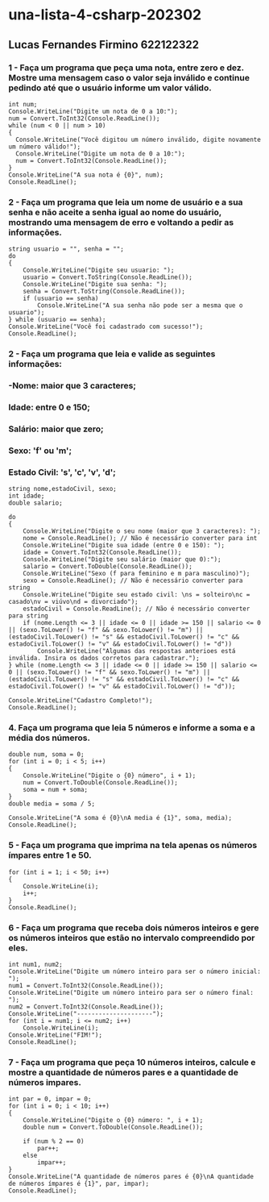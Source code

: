 # una-lista-4-csharp-202302

## Lucas Fernandes Firmino 622122322  

### 1 - Faça um programa que peça uma nota, entre zero e dez. Mostre uma mensagem caso o valor seja inválido e continue pedindo até que o usuário informe um valor válido.
```
int num;
Console.WriteLine("Digite um nota de 0 a 10:");
num = Convert.ToInt32(Console.ReadLine());
while (num < 0 || num > 10)
{
  Console.WriteLine("Você digitou um número inválido, digite novamente um número válido!");
  Console.WriteLine("Digite um nota de 0 a 10:");
  num = Convert.ToInt32(Console.ReadLine());
}
Console.WriteLine("A sua nota é {0}", num);
Console.ReadLine();
```
### 2 - Faça um programa que leia um nome de usuário e a sua senha e não aceite a senha igual ao nome do usuário, mostrando uma mensagem de erro e voltando a pedir as informações.
```
string usuario = "", senha = "";
do
{
    Console.WriteLine("Digite seu usuario: ");
    usuario = Convert.ToString(Console.ReadLine());
    Console.WriteLine("Digite sua senha: ");
    senha = Convert.ToString(Console.ReadLine());
    if (usuario == senha)
        Console.WriteLine("A sua senha não pode ser a mesma que o usuario");
} while (usuario == senha);
Console.WriteLine("Você foi cadastrado com sucesso!");
Console.ReadLine();
```
### 2 - Faça um programa que leia e valide as seguintes informações:
 ### -Nome: maior que 3 caracteres;
 ### Idade: entre 0 e 150;
 ### Salário: maior que zero;
 ### Sexo: 'f' ou 'm';
 ### Estado Civil: 's', 'c', 'v', 'd';
```
string nome,estadoCivil, sexo;
int idade;
double salario;

do
{
    Console.WriteLine("Digite o seu nome (maior que 3 caracteres): ");
    nome = Console.ReadLine(); // Não é necessário converter para int
    Console.WriteLine("Digite sua idade (entre 0 e 150): ");
    idade = Convert.ToInt32(Console.ReadLine());
    Console.WriteLine("Digite seu salário (maior que 0):");
    salario = Convert.ToDouble(Console.ReadLine());
    Console.WriteLine("Sexo (f para feminino e m para masculino)");
    sexo = Console.ReadLine(); // Não é necessário converter para string
    Console.WriteLine("Digite seu estado civil: \ns = solteiro\nc = casado\nv = viúvo\nd = divorciado");
    estadoCivil = Console.ReadLine(); // Não é necessário converter para string
    if (nome.Length <= 3 || idade <= 0 || idade >= 150 || salario <= 0 || (sexo.ToLower() != "f" && sexo.ToLower() != "m") || (estadoCivil.ToLower() != "s" && estadoCivil.ToLower() != "c" && estadoCivil.ToLower() != "v" && estadoCivil.ToLower() != "d"))
        Console.WriteLine("Algumas das respostas anterioes está inválida. Insira os dados corretos para cadastrar.");
} while (nome.Length <= 3 || idade <= 0 || idade >= 150 || salario <= 0 || (sexo.ToLower() != "f" && sexo.ToLower() != "m") || (estadoCivil.ToLower() != "s" && estadoCivil.ToLower() != "c" && estadoCivil.ToLower() != "v" && estadoCivil.ToLower() != "d"));

Console.WriteLine("Cadastro Completo!");
Console.ReadLine();

```
### 4. Faça um programa que leia 5 números e informe a soma e a média dos números.
```  
double num, soma = 0;
for (int i = 0; i < 5; i++)
{
    Console.WriteLine("Digite o {0} número", i + 1);
    num = Convert.ToDouble(Console.ReadLine());
    soma = num + soma;
}
double media = soma / 5;

Console.WriteLine("A soma é {0}\nA media é {1}", soma, media);
Console.ReadLine();
```
### 5 - Faça um programa que imprima na tela apenas os números ímpares entre 1 e 50.
```
for (int i = 1; i < 50; i++)
{
    Console.WriteLine(i);
    i++;
}
Console.ReadLine();
```
### 6 - Faça um programa que receba dois números inteiros e gere os números inteiros que estão no intervalo compreendido por eles. 
```
int num1, num2;
Console.WriteLine("Digite um número inteiro para ser o número inicial: ");
num1 = Convert.ToInt32(Console.ReadLine());
Console.WriteLine("Digite um número inteiro para ser o número final: ");
num2 = Convert.ToInt32(Console.ReadLine());
Console.WriteLine("---------------------");
for (int i = num1; i <= num2; i++)
    Console.WriteLine(i);
Console.WriteLine("FIM!");
Console.ReadLine();
```
### 7 - Faça um programa que peça 10 números inteiros, calcule e mostre a quantidade de números pares e a quantidade de números impares.
```
int par = 0, impar = 0;
for (int i = 0; i < 10; i++)
{
    Console.WriteLine("Digite o {0} número: ", i + 1);
    double num = Convert.ToDouble(Console.ReadLine());

    if (num % 2 == 0)
        par++;
    else
        impar++;
}
Console.WriteLine("A quantidade de números pares é {0}\nA quantidade de números ímpares é {1}", par, impar);
Console.ReadLine();
```

